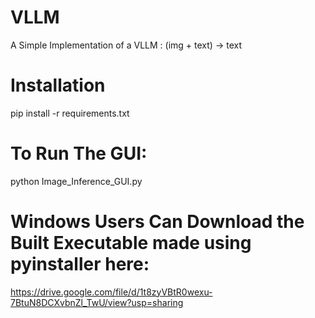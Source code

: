 # VLLM
A Simple Implementation of a VLLM : (img + text) -> text

# Installation
pip install -r requirements.txt

# To Run The GUI:
python Image_Inference_GUI.py

# Windows Users Can Download the Built Executable made using pyinstaller here:
https://drive.google.com/file/d/1t8zyVBtR0wexu-7BtuN8DCXvbnZl_TwU/view?usp=sharing

